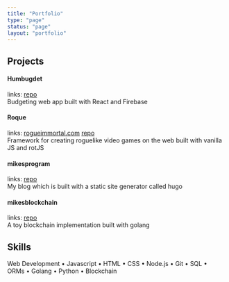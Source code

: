 ```yaml
---
title: "Portfolio"
type: "page"
status: "page"
layout: "portfolio"
---
```


## Projects
#### Humbugdet 
links: [repo](https://github.com/Micheal-Earl/HumBudget)  
Budgeting web app built with React and Firebase

#### Roque 
links: [rogueimmortal.com](http://rogueimmortal.com/) [repo](https://github.com/Micheal-Earl/roque)  
Framework for creating roguelike video games on the web built with vanilla JS and rotJS

#### mikesprogram 
links: [repo](https://github.com/Micheal-Earl/mikes-program-blog)  
My blog which is built with a static site generator called hugo

#### mikesblockchain 
links: [repo](https://github.com/Micheal-Earl/mikesblockchain)  
A toy blockchain implementation built with golang

## Skills
Web Development • Javascript • HTML • CSS • Node.js • Git • SQL • ORMs • Golang • Python • Blockchain